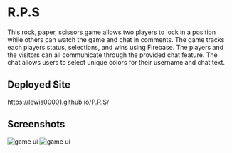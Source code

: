 # R.P.S
This rock, paper, scissors game allows two players to lock in a position while others can watch the game and chat in comments. The game tracks each players status, selections, and wins using Firebase. The players and the visitors can all communicate through the provided chat feature. The chat allows users to select unique colors for their username and chat text.

## Deployed Site
https://lewis00001.github.io/P.R.S/

## Screenshots
![game ui](assest/images/screenshot1.png)
![game ui](assest/images/screenshot2.png)

